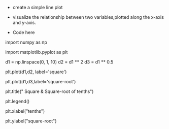 - create a simple line plot
- visualize the relationship between two variables,plotted along the x-axis and y-axis.


- Code here

import numpy as np


import matplotlib.pyplot as plt

d1 = np.linspace(0, 1, 10)  d2 = d1 ** 2  d3 = d1 ** 0.5

plt.plot(d1,d2, label='square')  


plt.plot(d1,d3,label='square-root')


plt.title(" Square & Square-root of tenths")


plt.legend()


plt.xlabel("tenths")


plt.ylabel("square-root")

